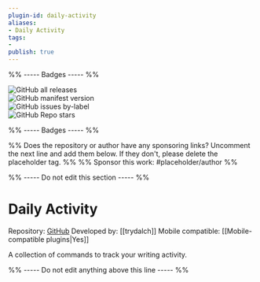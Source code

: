 ```yaml
---
plugin-id: daily-activity
aliases:
- Daily Activity
tags: 
- 
publish: true
---
```


%% ----- Badges ----- %%

![GitHub all releases](https://img.shields.io/github/downloads/trydalch/obsidian-daily-activity/total?color=573E7A&logo=github&style=for-the-badge)   
![GitHub manifest version](https://img.shields.io/github/manifest-json/v/trydalch/obsidian-daily-activity?color=573E7A&logo=github&style=for-the-badge)   
![GitHub issues by-label](https://img.shields.io/github/issues/trydalch/obsidian-daily-activity/help%20wanted?color=573E7A&logo=github&style=for-the-badge)   
![GitHub Repo stars](https://img.shields.io/github/stars/trydalch/obsidian-daily-activity?color=573E7A&logo=github&style=for-the-badge)

%% ----- Badges ----- %%

%% Does the repository or author have any sponsoring links? Uncomment the next line and add them below. If they don't, please delete the placeholder tag. %%
%% Sponsor this work: #placeholder/author %%

%% ----- Do not edit this section ----- %%

# Daily Activity

Repository: [GitHub](https://github.com/trydalch/obsidian-daily-activity)
Developed by: [[trydalch]]
Mobile compatible: [[Mobile-compatible plugins|Yes]]

A collection of commands to track your writing activity.

%% ----- Do not edit anything above this line ----- %% 
